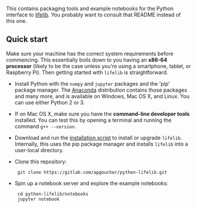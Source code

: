 This contains packaging tools and example notebooks for the Python
interface to [lifelib](https://gitlab.com/apgoucher/lifelib). You
probably want to consult that README instead of this one.

Quick start
-----------

Make sure your machine has the correct system requirements before commencing.
This essentially boils down to you having an **x86-64 processor** (likely to
be the case unless you're using a smartphone, tablet, or Raspberry Pi). Then
getting started with `lifelib` is straightforward.

 - Install Python with the `numpy` and `jupyter` packages and the 'pip'
   package manager. The [Anaconda](https://www.anaconda.com/download)
   distribution contains those packages and many more, and is available
   on Windows, Mac OS X, and Linux. You can use either Python 2 or 3.

 - If on Mac OS X, make sure you have the **command-line developer tools**
   installed. You can test this by opening a terminal and running the
   command `g++ --version`.

 - Download and run the [installation script][1] to install or upgrade
   `lifelib`. Internally, this uses the pip package manager and installs
   `lifelib` into a user-local directory.

 - Clone this repository:

        git clone https://gitlab.com/apgoucher/python-lifelib.git

 - Spin up a notebook server and explore the example notebooks:

        cd python-lifelib/notebooks
        jupyter notebook

[1]: https://gitlab.com/apgoucher/python-lifelib/blob/master/install/install.py
